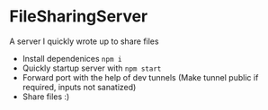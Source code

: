 # FileSharingServer
A server I quickly wrote up to share files 

- Install dependenices `npm i`
- Quickly startup server with `npm start` 
- Forward port with the help of dev tunnels (Make tunnel public if required, inputs not sanatized)
- Share files :)
